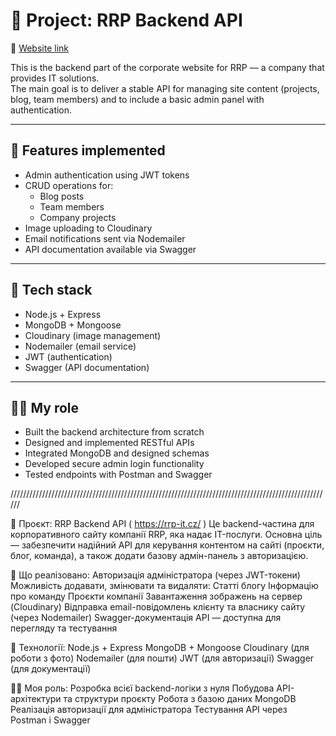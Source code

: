 # 📄 Project: RRP Backend API

🔗 [Website link](https://rrp-it.cz)

This is the backend part of the corporate website for RRP — a company that provides IT solutions.  
The main goal is to deliver a stable API for managing site content (projects, blog, team members) and to include a basic admin panel with authentication.

---

## 🔧 Features implemented

- Admin authentication using JWT tokens  
- CRUD operations for:
  - Blog posts
  - Team members
  - Company projects  
- Image uploading to Cloudinary  
- Email notifications sent via Nodemailer  
- API documentation available via Swagger  

---

## 🧰 Tech stack

- Node.js + Express  
- MongoDB + Mongoose  
- Cloudinary (image management)  
- Nodemailer (email service)  
- JWT (authentication)  
- Swagger (API documentation)  

---

## 👨‍💻 My role

- Built the backend architecture from scratch  
- Designed and implemented RESTful APIs  
- Integrated MongoDB and designed schemas  
- Developed secure admin login functionality  
- Tested endpoints with Postman and Swagger  





//////////////////////////////////////////////////////////////////////////////////////////////////////

📄 Проєкт: RRP Backend API ( https://rrp-it.cz/ )
Це backend-частина для корпоративного сайту компанії RRP, яка надає IT-послуги. Основна ціль — забезпечити надійний API для керування контентом на сайті (проєкти, блог, команда), а також додати базову адмін-панель з авторизацією.

🔧 Що реалізовано:
Авторизація адміністратора (через JWT-токени)
Можливість додавати, змінювати та видаляти:
Статті блогу
Інформацію про команду
Проєкти компанії
Завантаження зображень на сервер (Cloudinary)
Відправка email-повідомлень клієнту та власнику сайту (через Nodemailer)
Swagger-документація API — доступна для перегляду та тестування

🧱 Технології:
Node.js + Express
MongoDB + Mongoose
Cloudinary (для роботи з фото)
Nodemailer (для пошти)
JWT (для авторизації)
Swagger (для документації)

👨‍💻 Моя роль:
Розробка всієї backend-логіки з нуля
Побудова API-архітектури та структури проєкту
Робота з базою даних MongoDB
Реалізація авторизації для адміністратора
Тестування API через Postman і Swagger
